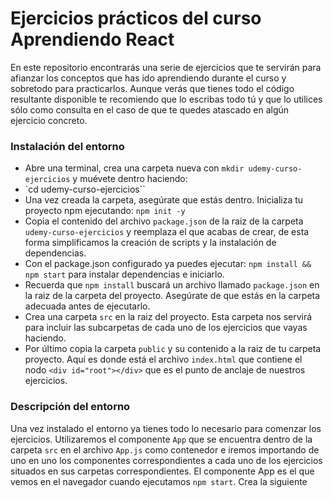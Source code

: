 
# Ejercicios prácticos del curso Aprendiendo React
En este repositorio encontrarás una serie de ejercicios que te servirán para afianzar los conceptos que has ido aprendiendo durante el curso y sobretodo para practicarlos.
Aunque verás que tienes todo el código resultante disponible te recomiendo que lo escribas todo tú y que lo utilices sólo como consulta en el caso de que te quedes atascado en algún ejercicio concreto.

### Instalación del entorno
- Abre una terminal, crea una carpeta nueva con `mkdir udemy-curso-ejercicios` y muévete dentro haciendo:
- `cd udemy-curso-ejercicios``
- Una vez creada la carpeta, asegúrate que estás dentro. Inicializa tu proyecto npm ejecutando: `npm init -y`
- Copia el contenido del archivo `package.json` de la raiz de la carpeta `udemy-curso-ejercicios` y reemplaza el que acabas de crear, de esta forma simplificamos la creación de scripts y la instalación de dependencias.
- Con el package.json configurado ya puedes ejecutar: `npm install && npm start` para instalar dependencias e iniciarlo.
- Recuerda que `npm install` buscará un archivo llamado `package.json` en la raiz de la carpeta del proyecto. Asegúrate de que estás en la carpeta adecuada antes de ejecutarlo.
- Crea una carpeta `src` en la raiz del proyecto. Esta carpeta nos servirá para incluir las subcarpetas de cada uno de los ejercicios que vayas haciendo.
- Por último copia la carpeta `public` y su contenido a la raiz de tu carpeta proyecto. Aquí es donde está el archivo `index.html` que contiene el nodo `<div id="root"></div>` que es el punto de anclaje de nuestros ejercicios.

### Descripción del entorno
Una vez instalado el entorno ya tienes todo lo necesario para comenzar los ejercicios. Utilizaremos el componente `App` que se encuentra dentro de la carpeta `src` en el archivo `App.js` como contenedor e iremos importando de uno en uno los componentes correspondientes a cada uno de los ejercicios situados en sus carpetas correspondientes. El componente App es el que vemos en el navegador cuando ejecutamos `npm start`.
Crea la siguiente

